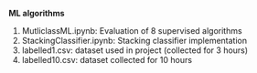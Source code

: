 **ML algorithms**
1) MutliclassML.ipynb: Evaluation of 8 supervised algorithms
2) StackingClassifier.ipynb: Stacking classifier implementation
3) labelled1.csv: dataset used in project (collected for 3 hours)
4) labelled10.csv: dataset collected for 10 hours
